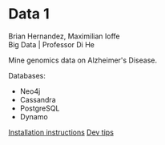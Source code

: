 # Data 1

Brian Hernandez, Maximilian Ioffe <br>
Big Data | Professor Di He

Mine genomics data on Alzheimer's Disease.

Databases:
- Neo4j
- Cassandra
- PostgreSQL
- Dynamo

[Installation instructions](https://github.com/mikmaks97/bigdatagenes/blob/master/docs/installation.md)
[Dev tips](https://github.com/mikmaks97/bigdatagenes/blob/master/docs/dev.md)
